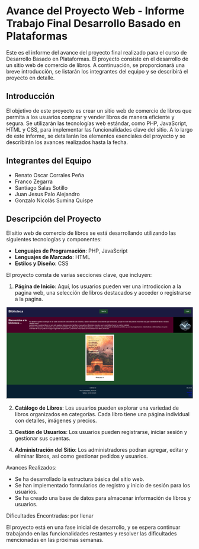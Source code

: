# Avance del Proyecto Web - Informe Trabajo Final Desarrollo Basado en Plataformas

Este es el informe del avance del proyecto final realizado para el curso de Desarrollo Basado en Plataformas. El proyecto consiste en el desarrollo de un sitio web de comercio de libros. A continuación, se proporcionará una breve introducción, se listarán los integrantes del equipo y se describirá el proyecto en detalle.

## Introducción
El objetivo de este proyecto es crear un sitio web de comercio de libros que permita a los usuarios comprar y vender libros de manera eficiente y segura. Se utilizarán las tecnologías web estándar, como PHP, JavaScript, HTML y CSS, para implementar las funcionalidades clave del sitio. A lo largo de este informe, se detallarán los elementos esenciales del proyecto y se describirán los avances realizados hasta la fecha.

## Integrantes del Equipo
- Renato Oscar Corrales Peña
- Franco Zegarra
- Santiago Salas Sotillo
- Juan Jesus Palo Alejandro
- Gonzalo Nicolás Sumina Quispe

## Descripción del Proyecto
El sitio web de comercio de libros se está desarrollando utilizando las siguientes tecnologías y componentes:

- **Lenguajes de Programación**: PHP, JavaScript
- **Lenguajes de Marcado**: HTML
- **Estilos y Diseño**: CSS

El proyecto consta de varias secciones clave, que incluyen:

1. **Página de Inicio**: Aquí, los usuarios pueden ver una introdiccion a la pagina web, una selección de libros destacados y acceder o registrarse a la pagina.

![basic](https://github.com/ZeroDyna/Proyecto_desarrollo/blob/main/basic.PNG)

2. **Catálogo de Libros**: Los usuarios pueden explorar una variedad de libros organizados en categorías. Cada libro tiene una página individual con detalles, imágenes y precios.

3. **Gestión de Usuarios**: Los usuarios pueden registrarse, iniciar sesión y gestionar sus cuentas.

6. **Administración del Sitio**: Los administradores podran agregar, editar y eliminar libros, así como gestionar pedidos y usuarios.

Avances Realizados:
- Se ha desarrollado la estructura básica del sitio web.
- Se han implementado formularios de registro y inicio de sesión para los usuarios.
- Se ha creado una base de datos para almacenar información de libros y usuarios.

Dificultades Encontradas:
por llenar

El proyecto está en una fase inicial de desarrollo, y se espera continuar trabajando en las funcionalidades restantes y resolver las dificultades mencionadas en las próximas semanas.
